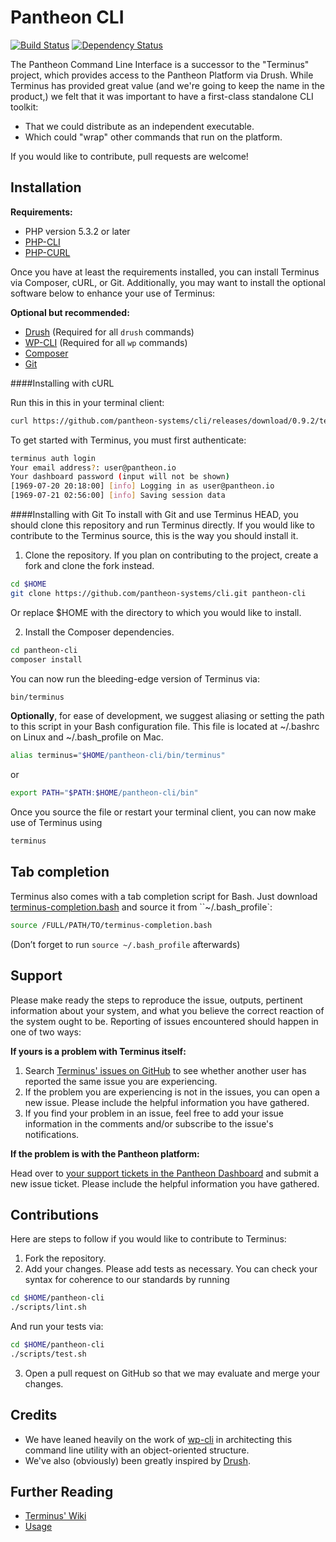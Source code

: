 Pantheon CLI
============

[![Build Status](https://travis-ci.org/pantheon-systems/cli.svg?branch=master)](https://travis-ci.org/pantheon-systems/cli) [![Dependency Status](https://gemnasium.com/pantheon-systems/cli.svg)](https://gemnasium.com/pantheon-systems/cli)

The Pantheon Command Line Interface is a successor to the "Terminus" project, which provides access to the Pantheon Platform via Drush. While Terminus has provided great value (and we're going to keep the name in the product,) we felt that it was important to have a first-class standalone CLI toolkit:

- That we could distribute as an independent executable.
- Which could "wrap" other commands that run on the platform.

If you would like to contribute, pull requests are welcome!

Installation
------------

**Requirements:**
- PHP version 5.3.2 or later
- [PHP-CLI](http://www.php-cli.com/)
- [PHP-CURL](http://php.net/manual/en/curl.setup.php)

Once you have at least the requirements installed, you can install Terminus via Composer, cURL, or Git. Additionally, you may want to install the optional software below to enhance your use of Terminus:

**Optional but recommended:**
- [Drush](http://docs.drush.org/en/master/install/) (Required for all `drush` commands)
- [WP-CLI](http://wp-cli.org/) (Required for all `wp` commands)
- [Composer](https://getcomposer.org/doc/00-intro.md)
- [Git](https://help.github.com/articles/set-up-git/)

####Installing with cURL

Run this in this in your terminal client:
```bash
curl https://github.com/pantheon-systems/cli/releases/download/0.9.2/terminus.phar -L -o /usr/local/bin/terminus && chmod +x /usr/local/bin/terminus
```

To get started with Terminus, you must first authenticate:
```bash
terminus auth login
Your email address?: user@pantheon.io
Your dashboard password (input will not be shown)
[1969-07-20 20:18:00] [info] Logging in as user@pantheon.io
[1969-07-21 02:56:00] [info] Saving session data
```

####Installing with Git
To install with Git and use Terminus HEAD, you should clone this repository and run Terminus directly. If you would like to contribute to the Terminus source, this is the way you should install it.

1. Clone the repository. If you plan on contributing to the project, create a fork and clone the fork instead.
  ```bash
  cd $HOME
  git clone https://github.com/pantheon-systems/cli.git pantheon-cli
  ```
Or replace $HOME with the directory to which you would like to install.

2. Install the Composer dependencies.
  ```bash
  cd pantheon-cli
  composer install
  ```
You can now run the bleeding-edge version of Terminus via:
  ```bash
  bin/terminus
  ```

**Optionally**, for ease of development, we suggest aliasing or setting the path to this script in your Bash configuration file. This file is located at ~/.bashrc on Linux and ~/.bash_profile on Mac.
```bash
alias terminus="$HOME/pantheon-cli/bin/terminus"
```
or
```bash
export PATH="$PATH:$HOME/pantheon-cli/bin"
```
Once you source the file or restart your terminal client, you can now make use of Terminus using
```bash
terminus
```

Tab completion
--------------
Terminus also comes with a tab completion script for Bash. Just download [terminus-completion.bash](https://github.com/pantheon-systems/cli/blob/master/utils/terminus-completion.bash) and source it from ``~/.bash_profile`:

```bash
source /FULL/PATH/TO/terminus-completion.bash
```

(Don’t forget to run `source ~/.bash_profile` afterwards)

Support
------------
Please make ready the steps to reproduce the issue, outputs, pertinent information about your system, and what you believe the correct reaction of the system ought to be. Reporting of issues encountered should happen in one of two ways:

**If yours is a problem with Terminus itself:**

1. Search [Terminus' issues on GitHub](https://github.com/pantheon-systems/cli/issues) to see whether another user has reported the same issue you are experiencing.
2. If the problem you are experiencing is not in the issues, you can open a new issue. Please include the helpful information you have gathered.
3. If you find your problem in an issue, feel free to add your issue information in the comments and/or subscribe to the issue's notifications.

**If the problem is with the Pantheon platform:**

Head over to [your support tickets in the Pantheon Dashboard](https://dashboard.pantheon.io/users/#support) and submit a new issue ticket. Please include the helpful information you have gathered.

Contributions
------------
Here are steps to follow if you would like to contribute to Terminus:

1. Fork the repository.
2. Add your changes. Please add tests as necessary. You can check your syntax for coherence to our standards by running
  ```bash
  cd $HOME/pantheon-cli
  ./scripts/lint.sh
  ```
And run your tests via:
  ```bash
  cd $HOME/pantheon-cli
  ./scripts/test.sh
  ```

3. Open a pull request on GitHub so that we may evaluate and merge your changes.

Credits
------------
* We have leaned heavily on the work of [wp-cli](http://wp-cli.org/) in architecting this command line utility with an object-oriented structure.
* We've also (obviously) been greatly inspired by [Drush](http://drush.ws/).

Further Reading
------------
* [Terminus' Wiki](https://github.com/pantheon-systems/cli/wiki)
* [Usage](https://github.com/pantheon-systems/cli/wiki/Usage)
